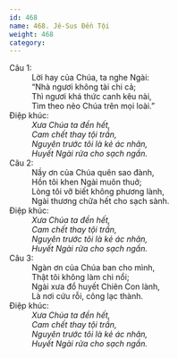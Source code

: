 ```yaml
---
id: 468
name: 468. Jê-Sus Đền Tội
weight: 468
category: 
---
```

<dl><dt>Câu 1:</dt><dd data-verse="1">Lời hay của Chúa, ta nghe Ngài: <br/>“Nhà ngươi không tài chi cả; <br/>Thì ngươi khá thức canh kêu nài, <br/>Tìm theo nẻo Chúa trên mọi loài.” </dd><dt>Điệp khúc:</dt><dd data-chorus="1"><em>Xưa Chúa ta đền hết, <br/>Cam chết thay tội trần, <br/>Nguyên trước tôi là kẻ ác nhân, <br/>Huyết Ngài rửa cho sạch ngần. </em></dd><dt>Câu 2:</dt><dd data-verse="2">Nầy ơn của Chúa quên sao đành, <br/>Hồn tôi khen Ngài muôn thuở; <br/>Lòng tôi vỡ biết không phương lành, <br/>Ngài thương chữa hết cho sạch sành. </dd><dt>Điệp khúc:</dt><dd data-chorus="1"><em>Xưa Chúa ta đền hết, <br/>Cam chết thay tội trần, <br/>Nguyên trước tôi là kẻ ác nhân, <br/>Huyết Ngài rửa cho sạch ngần. </em></dd><dt>Câu 3:</dt><dd data-verse="3">Ngàn ơn của Chúa ban cho mình, <br/>Thật tôi không làm chi nổi; <br/>Ngài xưa đổ huyết Chiên Con lành, <br/>Là nơi cứu rỗi, công lạc thành. </dd><dt>Điệp khúc:</dt><dd data-chorus="1"><em>Xưa Chúa ta đền hết, <br/>Cam chết thay tội trần, <br/>Nguyên trước tôi là kẻ ác nhân, <br/>Huyết Ngài rửa cho sạch ngần. </em></dd></dl>
